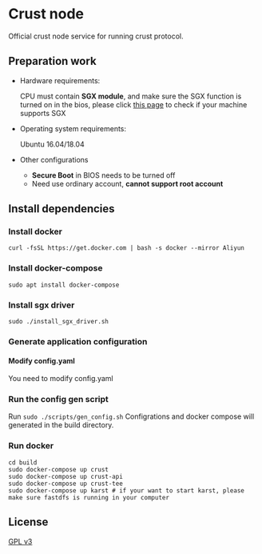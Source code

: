 # Crust node
Official crust node service for running crust protocol.

## Preparation work
- Hardware requirements: 

  CPU must contain **SGX module**, and make sure the SGX function is turned on in the bios, please click [this page](https://github.com/crustio/crust/wiki/Check-TEE-supportive) to check if your machine supports SGX

- Operating system requirements:

  Ubuntu 16.04/18.04
  
- Other configurations

  - **Secure Boot** in BIOS needs to be turned off
  - Need use ordinary account, **cannot support root account**

## Install dependencies

### Install docker
```shell
curl -fsSL https://get.docker.com | bash -s docker --mirror Aliyun
```

### Install docker-compose
```shell
sudo apt install docker-compose
```

### Install sgx driver
```shell
sudo ./install_sgx_driver.sh
```

### Generate application configuration
#### Modify config.yaml
You need to modify config.yaml
### Run the config gen script
Run ```sudo ./scripts/gen_config.sh``` Configrations and docker compose will generated in the build directory.

### Run docker
```shell
cd build
sudo docker-compose up crust
sudo docker-compose up crust-api
sudo docker-compose up crust-tee
sudo docker-compose up karst # if your want to start karst, please make sure fastdfs is running in your computer
```

## License

[GPL v3](LICENSE)
